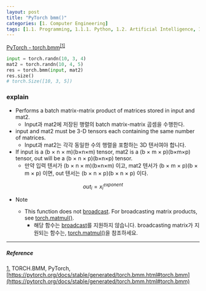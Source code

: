 ```yaml
---
layout: post
title: "PyTorch bmm()"
categories: [1. Computer Engineering]
tags: [1.1. Programming, 1.1.1. Python, 1.2. Artificial Intelligence, 1.2.2. Deep Learning, a.a. Pytorch]
---
```


[PyTorch - torch.bmm](https://pytorch.org/docs/stable/generated/torch.bmm.html#torch.bmm)<sup><a href="#footnote_1_1" name="footnote_1_2">[1]</a></sup>

```python
input = torch.randn(10, 3, 4)
mat2 = torch.randn(10, 4, 5)
res = torch.bmm(input, mat2)
res.size()
# torch.Size([10, 3, 5])
```

### explain

* Performs a batch matrix-matrix product of matrices stored in input and mat2.
    * Input과 mat2에 저장된 행렬의 batch matrix-matrix 곱셈을 수행한다.
* input and mat2 must be 3-D tensors each containing the same number of matrices.
    * Input과 mat2는 각각 동일한 수의 행렬을 포함하는 3D 텐서여야 합니다.
* If input is a (b $\times$ n $\times$ m)(b×n×m) tensor, mat2 is a (b $\times$ m $\times$ p)(b×m×p) tensor, out will be a (b $\times$ n $\times$ p)(b×n×p) tensor.
    * 만약 입력 텐서가 (b $\times$ n $\times$ m)(b×n×m) 이고, mat2 텐서가 (b $\times$ m $\times$ p)(b $\times$ m $\times$ p) 이면, out 텐서는 (b $\times$ n $\times$ p)(b $\times$ n $\times$ p) 이다.

$$out_{i}=x_{i}^{exponent}$$

* Note

    * This function does not [broadcast](https://pytorch.org/docs/stable/notes/broadcasting.html#broadcasting-semantics). For broadcasting matrix products, see [torch.matmul()](https://pytorch.org/docs/stable/generated/torch.matmul.html#torch.matmul).
        * 해당 함수는 [broadcast](https://pytorch.org/docs/stable/notes/broadcasting.html#broadcasting-semantics)를 지원하지 않습니다. broadcasting matrix가 지원되는 함수는, [torch.matmul()](https://pytorch.org/docs/stable/generated/torch.matmul.html#torch.matmul)을 참조하세요.

---

##### Reference

<a href="#footnote_1_2" name="footnote_1_1">1.</a> TORCH.BMM, PyTorch, [https://pytorch.org/docs/stable/generated/torch.bmm.html#torch.bmm](https://pytorch.org/docs/stable/generated/torch.bmm.html#torch.bmm)